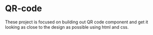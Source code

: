 # QR-code
These project is focused on building out QR code component and get it looking as close to the design as possible using html and css.
